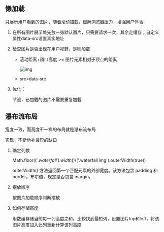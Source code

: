 ## 懒加载

只展示用户看到的图片，随着滚动加载，缓解浏览器压力，增强用户体验

1. 在所有图片展示处先放一张默认图片，只需要请求一次，其余走缓存；自定义属性data-src设置真实地址

2. 检查图片是否出现在用户视野，是则加载

   - 滚动距离+窗口高度 >= 图片元素相对于顶点的距离

     ![img](http://upload-images.jianshu.io/upload_images/10142252-33520b7f5f7a93f8.jpg?imageMogr2/auto-orient/strip%7CimageView2/2/w/322/format/webp)

   - src=data-src

3. 优化：

   节流，已加载的图片不需要重复加载



## 瀑布流布局

宽度一致，而高度不一样的布局就是瀑布流布局

实现：不断地补最短的缺口

1. 确定列数

   Math.floor($('.waterfall').width()/$('.waterfall img').outerWidth(true))

   outerWidth() 方法返回第一个匹配元素的外部宽度。该方法包含 padding 和 border。布尔值，规定是否包含 margin。

2. 摆放顺序

   按图片加载顺序判断摆放

3. 如何存储高度

   用数组存储当前每一列高度之和，比较找到最短列，设置图片top和left，将该图片高度加入此列重新计算该列高度

   
